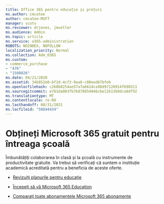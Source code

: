 ```yaml
---
title: Office 365 pentru educație și prețuri
ms.author: cmcatee
author: cmcatee-MSFT
manager: scotv
ms.reviewer: drjones, jmueller
ms.audience: Admin
ms.topic: article
ms.service: o365-administration
ROBOTS: NOINDEX, NOFOLLOW
localization_priority: Normal
ms.collection: Adm_O365
ms.custom:
- commerce_purchase
- "476"
- "1500026"
ms.date: 04/21/2020
ms.assetid: 34b852e0-bf1d-4cf3-9aa6-c80eed67bfeb
ms.openlocfilehash: c268b8254ae57a7a6614ca98d97128914f698311
ms.sourcegitcommit: e781da003fb7b878854846cbe12b13b9dca8df92
ms.translationtype: MT
ms.contentlocale: ro-RO
ms.lasthandoff: 08/31/2021
ms.locfileid: "58844434"
---
```

# <a name="get-microsoft-365-free-for-your-entire-school"></a>Obțineți Microsoft 365 gratuit pentru întreaga școală

Îmbunătățiți colaborarea în clasă și la școală cu instrumente de productivitate gratuite. Va trebui să verificați că suntem o instituție academică acreditată pentru a beneficia de aceste oferte.
  
- [Revizuiți planurile pentru educație](https://products.office.com/academic/compare-office-365-education-plans)

- [Începeți să vă Microsoft 365 Education](https://support.office.com/article/get-started-with-office-365-education-ab02abe5-a1ee-458c-b749-5b44416ccf14?wt.mc_id=o365_portal_mmaven&ui=en-US&rs=en-US&ad=US)

- [Comparați toate abonamentele Microsoft 365 abonamente](https://products.office.com/business/compare-more-office-365-for-business-plans)